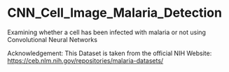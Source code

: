 # CNN_Cell_Image_Malaria_Detection
Examining whether a cell has been infected with malaria or not using Convolutional Neural Networks

Acknowledgement: This Dataset is taken from the official NIH Website: https://ceb.nlm.nih.gov/repositories/malaria-datasets/
